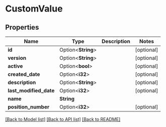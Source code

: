 # CustomValue

## Properties

Name | Type | Description | Notes
------------ | ------------- | ------------- | -------------
**id** | Option<**String**> |  | [optional]
**version** | Option<**String**> |  | [optional]
**active** | Option<**bool**> |  | [optional]
**created_date** | Option<**i32**> |  | [optional]
**description** | Option<**String**> |  | [optional]
**last_modified_date** | Option<**i32**> |  | [optional]
**name** | **String** |  | 
**position_number** | Option<**i32**> |  | [optional]

[[Back to Model list]](../README.md#documentation-for-models) [[Back to API list]](../README.md#documentation-for-api-endpoints) [[Back to README]](../README.md)


